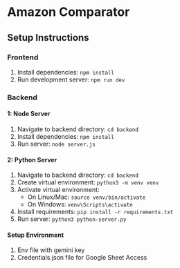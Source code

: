 # Amazon Comparator

## Setup Instructions

### Frontend
1. Install dependencies: `npm install`
2. Run development server: `npm run dev`

### Backend

#### 1: Node Server
1. Navigate to backend directory: `cd backend`
2. Install dependencies: `npm install`
3. Run server: `node server.js`

#### 2: Python Server
1. Navigate to backend directory: `cd backend`
2. Create virtual environment: `python3 -m venv venv`
3. Activate virtual environment:
   - On Linux/Mac: `source venv/bin/activate`
   - On Windows: `venv\Scripts\activate`
4. Install requirements: `pip install -r requirements.txt`
5. Run server: `python3 python-server.py`
 

#### Setup Environment
1. Env file with gemini key
2. Credentials.json file for Google Sheet Access
